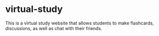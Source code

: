 # virtual-study
This is a virtual study website that allows students to make flashcards, discussions, as well as chat with their friends. 